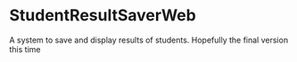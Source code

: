 # StudentResultSaverWeb
A system to save and display results of students. Hopefully the final version this time
